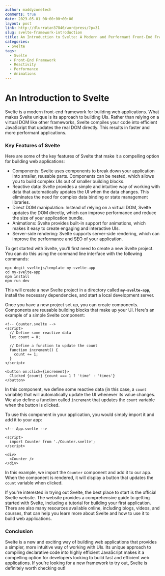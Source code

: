 ```yaml
---
author: maddyzonetech
comments: true
date: 2023-05-01 08:00:00+00:00
layout: post
link: http://dlurratan37846/wordpress/?p=31
slug: svelte-framework-introduction
title: An Introduction to Svelte: A Modern and Performant Front-End Framework
categories:
 - Svelte
tags:
  - Svelte
  - Front-End Framework
  - Reactivity
  - Performance
  - Animations
---
```



# An Introduction to Svelte

Svelte is a modern front-end framework for building web applications. What makes Svelte unique is its approach to building UIs. Rather than relying on a virtual DOM like other frameworks, Svelte compiles your code into efficient JavaScript that updates the real DOM directly. This results in faster and more performant applications.

### Key Features of Svelte

Here are some of the key features of Svelte that make it a compelling option for building web applications:

- Components: Svelte uses components to break down your application into smaller, reusable parts. Components can be nested, which allows you to build complex UIs out of smaller building blocks.
- Reactive data: Svelte provides a simple and intuitive way of working with data that automatically updates the UI when the data changes. This eliminates the need for complex data binding or state management libraries.
- Direct DOM manipulation: Instead of relying on a virtual DOM, Svelte updates the DOM directly, which can improve performance and reduce the size of your application bundle.
- Animations: Svelte provides built-in support for animations, which makes it easy to create engaging and interactive UIs.
- Server-side rendering: Svelte supports server-side rendering, which can improve the performance and SEO of your application.

To get started with Svelte, you'll first need to create a new Svelte project. You can do this using the command line interface with the following commands:
```
npx degit sveltejs/template my-svelte-app
cd my-svelte-app
npm install
npm run dev
```

This will create a new Svelte project in a directory called **`my-svelte-app`**, install the necessary dependencies, and start a local development server.

Once you have a new project set up, you can create components. Components are reusable building blocks that make up your UI. Here's an example of a simple Svelte component:

```
<!-- Counter.svelte -->
<script>
  // Define some reactive data
  let count = 0;

  // Define a function to update the count
  function increment() {
    count += 1;
  }
</script>

<button on:click={increment}>
  Clicked {count} {count === 1 ? 'time' : 'times'}
</button>

```

In this component, we define some reactive data (in this case, a `count` variable) that will automatically update the UI whenever its value changes. We also define a function called `increment` that updates the `count` variable when the button is clicked.

To use this component in your application, you would simply import it and add it to your app:

```
<!-- App.svelte -->

<script>
  import Counter from './Counter.svelte';
</script>

<div>
  <Counter />
</div>
```
In this example, we import the `Counter` component and add it to our app. When the component is rendered, it will display a button that updates the `count` variable when clicked.

If you're interested in trying out Svelte, the best place to start is the official Svelte website. The website provides a comprehensive guide to getting started with Svelte, including a tutorial for building your first application. There are also many resources available online, including blogs, videos, and courses, that can help you learn more about Svelte and how to use it to build web applications.

### Conclusion

Svelte is a new and exciting way of building web applications that provides a simpler, more intuitive way of working with UIs. Its unique approach to compiling declarative code into highly efficient JavaScript makes it a compelling option for developers looking to build fast and efficient web applications. If you're looking for a new framework to try out, Svelte is definitely worth checking out!


